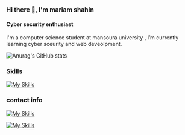 ### Hi there 👋, I'm mariam shahin
#### Cyber security enthusiast
I'm a computer science student at mansoura university , I’m currently learning cyber sceurity and web deveolpment.

![Anurag's GitHub stats](https://github-readme-stats.vercel.app/api?username=mariom696&show_icons=true&theme=transparent)

### Skills 

[![My Skills](https://skillicons.dev/icons?i=bash,cs,html,js,linux&perline=6)](https://skillicons.dev)

### contact info 

[![My Skills](https://skillicons.dev/icons?i=twitter&perline=3)](https://twitter.com/marioo696)

[![My Skills](https://skillicons.dev/icons?i=linkedin&perline=3)](https://www.linkedin.com/in/marioo696?utm_source=share&utm_campaign=share_via&utm_content=profile&utm_medium=android_app)


